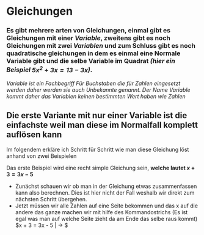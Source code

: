 # Gleichungen

### Es gibt mehrere arten von Gleichungen, einmal gibt es Gleichungen mit einer *Variable*, zweitens gibt es noch Gleichungen mit zwei *Variablen* und zum Schluss gibt es noch quadratische gleichungen in dem es einmal eine Normale Variable gibt und die selbe Variable im Quadrat *(hier ein Beispiel $5x^2 + 3x = 13 - 3x$)*.

*Variable ist ein Fachbegriff Für Buchstaben die für Zahlen eingesetzt werden daher werden sie auch Unbekannte genannt. Der Name Variable kommt daher das Variablen keinen bestimmten Wert haben wie Zahlen*

## Die erste Variante mit nur einer Variable ist die einfachste weil man diese im Normalfall komplett auflösen kann
Im folgendem erkläre ich Schritt für Schritt wie man diese Gleichung löst anhand von zwei Beispielen 

Das erste Beispiel wird eine recht simple Gleichung sein, **welche lautet $x + 3 = 3x - 5$**

- Zunächst schauen wir ob man in der Gleichung etwas zusammenfassen kann also berechnen. Dies ist hier nicht der Fall weshalb wir direkt zum nächsten Schritt übergehen.
- Jetzt müssen wir alle Zahlen auf eine Seite bekommen und das x auf die andere das ganze machen wir mit hilfe des Kommandostrichs (Es ist egal was man auf welche Seite zieht da am Ende das selbe raus kommt) $x + 3 = 3x - 5 |  -> $